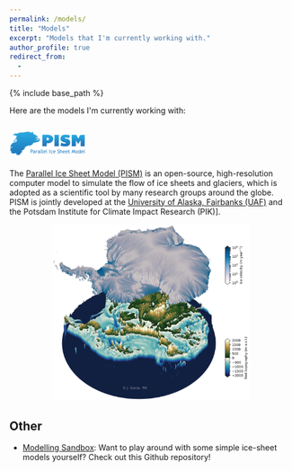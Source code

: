```yaml
---
permalink: /models/
title: "Models"
excerpt: "Models that I'm currently working with."
author_profile: true
redirect_from:
  - 
---
```


{% include base_path %}

Here are the models I'm currently working with:

## <a href="http://pism-docs.org/"><img src="/images/logo_pism.png" width="135"></a>
<!-- <a href="http://pism-docs.org/"><img style="padding: 15px; float: right;" src="/images/logo_pism.png" width="150"></a> -->
The [Parallel Ice Sheet Model (PISM)](http://pism-docs.org/ "http://pism-docs.org/") is an open-source, high-resolution computer model to simulate the flow of ice sheets and glaciers, which is adopted as a scientific tool by many research groups around the globe.
PISM is jointly developed at the [University of Alaska, Fairbanks (UAF)](http://www.uaf.edu/ "http://www.uaf.edu/") and the Potsdam Institute for Climate Impact Research (PIK)].

<p align="center"><img src="/images/pism_3d_4km_2020.png" alt="Antarctic Ice Sheet as simulated with PISM" title="Antarctic Ice Sheet as simulated with PISM" width="70%"></p>
<!-- <span style="font-size: 9pt;">Antarctic Ice Sheet as simulated with PISM.</span> -->


## Other
- [Modelling Sandbox](https://github.com/juliusgarbe/modelling_sandbox "https://github.com/juliusgarbe/modelling_sandbox"): Want to play around with some simple ice-sheet models yourself? Check out this Github repository!
